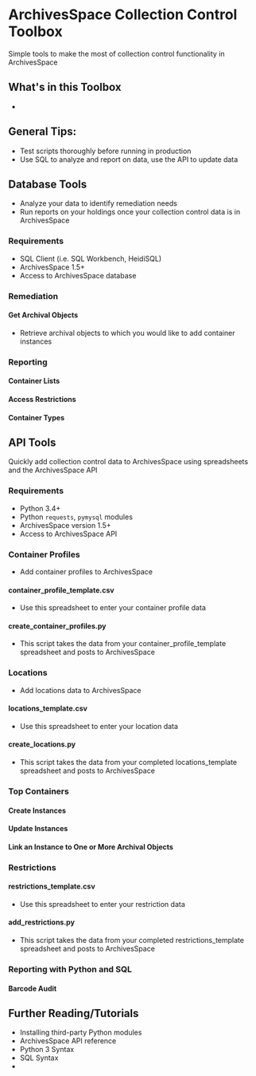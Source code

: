 # ArchivesSpace Collection Control Toolbox
Simple tools to make the most of collection control functionality in ArchivesSpace

## What's in this Toolbox

* 

## General Tips:

* Test scripts thoroughly before running in production
* Use SQL to analyze and report on data, use the API to update data

## Database Tools

* Analyze your data to identify remediation needs
* Run reports on your holdings once your collection control data is in ArchivesSpace

### Requirements

* SQL Client (i.e. SQL Workbench, HeidiSQL)
* ArchivesSpace 1.5+
* Access to ArchivesSpace database

### Remediation

#### Get Archival Objects

* Retrieve archival objects to which you would like to add container instances

### Reporting

#### Container Lists

#### Access Restrictions

#### Container Types

## API Tools

Quickly add collection control data to ArchivesSpace using spreadsheets and the ArchivesSpace API

### Requirements

* Python 3.4+
* Python `requests`, `pymysql` modules
* ArchivesSpace version 1.5+
* Access to ArchivesSpace API

### Container Profiles

* Add container profiles to ArchivesSpace

#### container_profile_template.csv

* Use this spreadsheet to enter your container profile data

#### create_container_profiles.py

* This script takes the data from your container_profile_template spreadsheet and posts to ArchivesSpace

### Locations

* Add locations data to ArchivesSpace

#### locations_template.csv

* Use this spreadsheet to enter your location data

#### create_locations.py

* This script takes the data from your completed locations_template spreadsheet and posts to ArchivesSpace

### Top Containers

#### Create Instances

#### Update Instances

#### Link an Instance to One or More Archival Objects

### Restrictions

#### restrictions_template.csv

* Use this spreadsheet to enter your restriction data

#### add_restrictions.py

* This script takes the data from your completed restrictions_template spreadsheet and posts to ArchivesSpace

### Reporting with Python and SQL

#### Barcode Audit

## Further Reading/Tutorials

* Installing third-party Python modules
* ArchivesSpace API reference
* Python 3 Syntax
* SQL Syntax
* 
